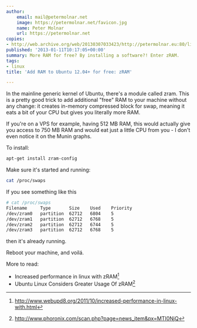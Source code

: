 ```yaml
---
author:
    email: mail@petermolnar.net
    image: https://petermolnar.net/favicon.jpg
    name: Peter Molnar
    url: https://petermolnar.net
copies:
- http://web.archive.org/web/20130307033423/http://petermolnar.eu:80/linux-tech-coding/add-ram-to-ubuntu-12-04-for-free-zram
published: '2013-01-11T10:17:05+00:00'
summary: More RAM for free? By installing a software?! Enter zRAM.
tags:
- linux
title: 'Add RAM to Ubuntu 12.04+ for free: zRAM'

---
```


In the mainline generic kernel of Ubuntu, there's a module called zram.
This is a pretty good trick to add additional "free" RAM to your machine
without any change: it creates in-memory compressed block for swap,
meaning it eats a bit of your CPU but gives you literally more RAM.

If you're on a VPS for example, having 512 MB RAM, this would actually
give you access to 750 MB RAM and would eat just a little CPU from you -
I don't even notice it on the Munin graphs.

To install:

```bash
apt-get install zram-config
```

Make sure it's started and running:

```bash
cat /proc/swaps
```

If you see something like this

```bash
# cat /proc/swaps
Filename     Type       Size    Used    Priority
/dev/zram0   partition  62712   6804    5
/dev/zram1   partition  62712   6768    5
/dev/zram2   partition  62712   6744    5
/dev/zram3   partition  62712   6768    5
```

then it's already running.

Reboot your machine, and voilá.

More to read:

-   Increased performance in linux with zRAM[^1]
-   Ubuntu Linux Considers Greater Usage Of zRAM[^2]

[^1]: <http://www.webupd8.org/2011/10/increased-performance-in-linux-with.html>

[^2]: <http://www.phoronix.com/scan.php?page=news_item&px=MTI0NjQ>